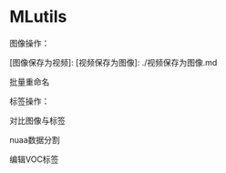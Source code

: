 # MLutils



图像操作：

[打开摄像头保存照片]: ./打开摄像头保存照片.md
[图像保存为视频]: 
[视频保存为图像]: ./视频保存为图像.md

批量重命名



标签操作：

对比图像与标签

nuaa数据分割

编辑VOC标签

